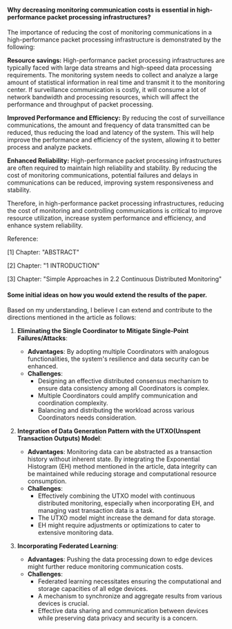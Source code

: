 #### Why decreasing monitoring communication costs is essential in high-performance packet processing infrastructures?

The importance of reducing the cost of monitoring communications in a high-performance packet processing infrastructure is demonstrated by the following:

**Resource savings:** High-performance packet processing infrastructures are typically faced with large data streams and high-speed data processing requirements. The monitoring system needs to collect and analyze a large amount of statistical information in real time and transmit it to the monitoring center. If surveillance communication is costly, it will consume a lot of network bandwidth and processing resources, which will affect the performance and throughput of packet processing.

**Improved Performance and Efficiency:** By reducing the cost of surveillance communications, the amount and frequency of data transmitted can be reduced, thus reducing the load and latency of the system. This will help improve the performance and efficiency of the system, allowing it to better process and analyze packets.

**Enhanced Reliability:** High-performance packet processing infrastructures are often required to maintain high reliability and stability. By reducing the cost of monitoring communications, potential failures and delays in communications can be reduced, improving system responsiveness and stability.

Therefore, in high-performance packet processing infrastructures, reducing the cost of monitoring and controlling communications is critical to improve resource utilization, increase system performance and efficiency, and enhance system reliability.

Reference:

[1] Chapter: "ABSTRACT"

[2] Chapter: "1 INTRODUCTION"

[3] Chapter: "Simple Approaches in 2.2 Continuous Distributed Monitoring"

#### Some initial ideas on how you would extend the results of the paper.

Based on my understanding, I believe I can extend and contribute to the directions mentioned in the article as follows:

1. **Eliminating the Single Coordinator to Mitigate Single-Point Failures/Attacks**:
   - **Advantages**: By adopting multiple Coordinators with analogous functionalities, the system's resilience and data security can be enhanced.
   - **Challenges**:
     - Designing an effective distributed consensus mechanism to ensure data consistency among all Coordinators is complex.
     - Multiple Coordinators could amplify communication and coordination complexity.
     - Balancing and distributing the workload across various Coordinators needs consideration.

2. **Integration of Data Generation Pattern with the UTXO(Unspent Transaction Outputs) Model**:
   - **Advantages**: Monitoring data can be abstracted as a transaction history without inherent state. By integrating the Exponential Histogram (EH) method mentioned in the article, data integrity can be maintained while reducing storage and computational resource consumption.
   - **Challenges**:
     - Effectively combining the UTXO model with continuous distributed monitoring, especially when incorporating EH, and managing vast transaction data is a task.
     - The UTXO model might increase the demand for data storage.
     - EH might require adjustments or optimizations to cater to extensive monitoring data.

3. **Incorporating Federated Learning**:
   - **Advantages**: Pushing the data processing down to edge devices might further reduce monitoring communication costs.
   - **Challenges**:
     - Federated learning necessitates ensuring the computational and storage capacities of all edge devices.
     - A mechanism to synchronize and aggregate results from various devices is crucial.
     - Effective data sharing and communication between devices while preserving data privacy and security is a concern.
